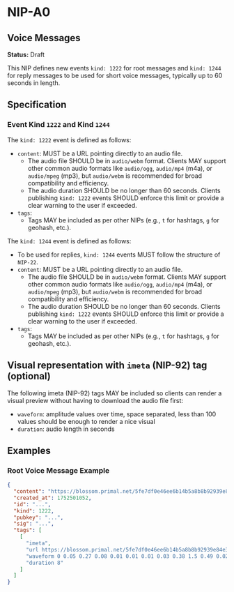 NIP-A0
======

Voice Messages
-----------

**Status:** Draft

This NIP defines new events `kind: 1222` for root messages and `kind: 1244` for reply messages to be used for short voice messages, typically up to 60 seconds in length.

## Specification

### Event Kind `1222` and Kind `1244`

The `kind: 1222` event is defined as follows:

-   `content`: MUST be a URL pointing directly to an audio file.
    -   The audio file SHOULD be in `audio/webm` format. Clients MAY support other common audio formats like `audio/ogg`, `audio/mp4` (m4a), or `audio/mpeg` (mp3), but `audio/webm` is recommended for broad compatibility and efficiency.
    -   The audio duration SHOULD be no longer than 60 seconds. Clients publishing `kind: 1222` events SHOULD enforce this limit or provide a clear warning to the user if exceeded.
-   `tags`:
    -   Tags MAY be included as per other NIPs (e.g., `t` for hashtags, `g` for geohash, etc.).

  The `kind: 1244` event is defined as follows:
  
-    To be used for replies, `kind: 1244` events MUST follow the structure of `NIP-22`.
-   `content`: MUST be a URL pointing directly to an audio file.
    -   The audio file SHOULD be in `audio/webm` format. Clients MAY support other common audio formats like `audio/ogg`, `audio/mp4` (m4a), or `audio/mpeg` (mp3), but `audio/webm` is recommended for broad compatibility and efficiency.
    -   The audio duration SHOULD be no longer than 60 seconds. Clients publishing `kind: 1222` events SHOULD enforce this limit or provide a clear warning to the user if exceeded.
-   `tags`:
    -   Tags MAY be included as per other NIPs (e.g., `t` for hashtags, `g` for geohash, etc.).


## Visual representation with `imeta` (NIP-92) tag (optional)

The following imeta (NIP-92) tags MAY be included so clients can render a visual preview without having to download the audio file first:

- `waveform`: amplitude values over time, space separated, less than 100 values should be enough to render a nice visual
- `duration`: audio length in seconds

## Examples

### Root Voice Message Example

```json
{
  "content": "https://blossom.primal.net/5fe7df0e46ee6b14b5a8b8b92939e84e3ca5e3950eb630299742325d5ed9891b.mp4",
  "created_at": 1752501052,
  "id": "...",
  "kind": 1222,
  "pubkey": "...",
  "sig": "...",
  "tags": [
    [
      "imeta",
      "url https://blossom.primal.net/5fe7df0e46ee6b14b5a8b8b92939e84e3ca5e3950eb630299742325d5ed9891b.mp4",
      "waveform 0 0.05 0.27 0.08 0.01 0.01 0.01 0.03 0.38 1.5 0.49 0.02 0.28 0.04 0.01 0 0 0.39 0.22 0.16 0.05 0.06 0.55 0.01 0.06 0.01 0 0 0.02 0.61 0.02 0.07 0.01 0.21 0.09 0.12 0.63 0.01 0.02 0.02 0.42 0.02 0.68 0.05 0.02 0.05 0.02 0 0 0 0",
      "duration 8"
    ]
  ]
}